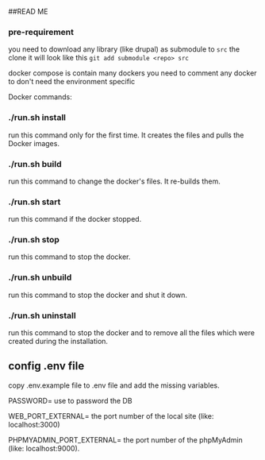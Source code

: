 ##READ ME 

### pre-requirement

you need to download any library (like drupal) as submodule to ```src``` the clone it will 
look like this ```git add submodule <repo> src```

docker compose is contain many dockers you need  to comment any docker to don't 
need the environment specific

Docker commands:

### ./run.sh install

run this command only for the first time. It creates the files and pulls the Docker images.

### ./run.sh build

run this command to change the docker's files. It re-builds them.

### ./run.sh start

run this command if the docker stopped.

### ./run.sh stop

run this command to stop the docker.

### ./run.sh unbuild 

run this command to stop the docker and shut it down.

### ./run.sh uninstall

run this command to stop the docker and to remove all the files which were created during the installation.

## config .env file 

copy .env.example file to .env file and add the missing variables. 

PASSWORD= use to password the DB

WEB_PORT_EXTERNAL= the port number of the local site (like: localhost:3000)

PHPMYADMIN_PORT_EXTERNAL= the port number of the phpMyAdmin (like: localhost:9000).